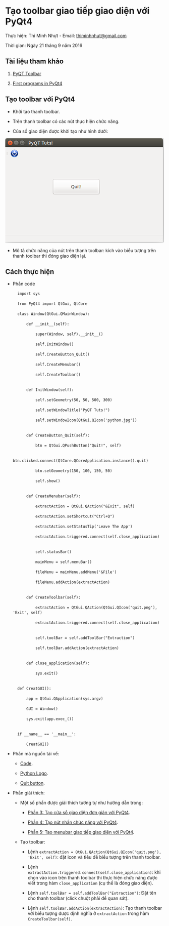# Tạo toolbar giao tiếp giao diện với PyQt4

Thực hiện: Thi Minh Nhựt - Email: thiminhnhut@gmail.com

Thời gian: Ngày 21 tháng 9 năm 2016

## Tài liệu tham khảo

1. [PyQT Toolbar](https://pythonprogramming.net/toolbar-pyqt-tutorial/)

2. [First programs in PyQt4](http://zetcode.com/gui/pyqt4/firstprograms/)

## Tạo toolbar với PyQt4

* Khởi tạo thanh toolbar.

* Trên thanh toolbar có các nút thực hiện chức năng.

* Của sổ giao diện được khởi tạo như hình dưới:

![](https://raw.githubusercontent.com/h3int2um/pyqt/master/pyqt-tutorials/images-examples-tutorials/create-toolbar-with-pyqt4.png)

* Mô tả chức năng của nút trên thanh toolbar: kích vào biểu tượng trên thanh toolbar thì đóng giao diện lại.

## Cách thực hiện

* Phần code

		import sys

		from PyQt4 import QtGui, QtCore

		class Window(QtGui.QMainWindow):
	
			def __init__(self):
				
				super(Window, self).__init__()
				
				self.InitWindow()
				
				self.CreateButton_Quit()
				
				self.CreateMenubar()
				
				self.CreateToolbar()

			
			def InitWindow(self):
				
				self.setGeometry(50, 50, 500, 300)
				
				self.setWindowTitle("PyQT Tuts!")
				
				self.setWindowIcon(QtGui.QIcon('python.jpg'))
	
			
			def CreateButton_Quit(self):
				
				btn = QtGui.QPushButton("Quit!", self)
				
				btn.clicked.connect(QtCore.QCoreApplication.instance().quit)
				
				btn.setGeometry(150, 100, 150, 50)
				
				self.show()

			
			def CreateMenubar(self):
				
				extractAction = QtGui.QAction("&Exit", self)
				
				extractAction.setShortcut("Ctrl+Q")
				
				extractAction.setStatusTip('Leave The App')
				
				extractAction.triggered.connect(self.close_application)

		
				self.statusBar()
				
				mainMenu = self.menuBar()
				
				fileMenu = mainMenu.addMenu('&File')
				
				fileMenu.addAction(extractAction)
		
			
			def CreateToolbar(self):
			
				extractAction = QtGui.QAction(QtGui.QIcon('quit.png'), 'Exit', self)
				
				extractAction.triggered.connect(self.close_application)
				
        
				self.toolBar = self.addToolBar("Extraction")
				
				self.toolBar.addAction(extractAction)
			

			def close_application(self):
		
				sys.exit()


		def CreatGUI():
			
			app = QtGui.QApplication(sys.argv)
			
			GUI = Window()						
			
			sys.exit(app.exec_())


		if __name__ == '__main__':
			
			CreatGUI()

* Phần mã nguồn tải về: 
	
	+ [Code](https://github.com/h3int2um/pyqt/blob/master/pyqt-tutorials/code-python-examples-tutorials/create-toolbar-with-pyqt4.py).
	
	+ [Python Logo](https://raw.githubusercontent.com/h3int2um/pyqt/master/pyqt-tutorials/code-python-examples-tutorials/python.jpg).
	
	+ [Quit button](https://raw.githubusercontent.com/h3int2um/pyqt/master/pyqt-tutorials/code-python-examples-tutorials/quit.png).

* Phần giải thích:

	+ Một số phần được giải thích tương tự như hướng dẫn trong:
		
		- [Phần 3: Tạo cửa sổ giao diện đơn giản với PyQt4](https://github.com/h3int2um/pyqt/blob/master/pyqt-tutorials/soanhuongdandung-markdown/p3-tao-cuaso-dongian-pyqt.md).
		
		- [Phần 4: Tạo nút nhấn chức năng với PyQt4](https://github.com/h3int2um/pyqt/blob/master/pyqt-tutorials/soanhuongdandung-markdown/p4-tao-nutnhan-pyqt.md).
		
		- [Phần 5: Tạo menubar giao tiếp giao diện với PyQt4](https://github.com/h3int2um/pyqt/blob/master/pyqt-tutorials/soanhuongdandung-markdown/p5-tao-menubar-pyqt.md).
	
	+ Tạo toolbar:
	
		- Lệnh `extractAction = QtGui.QAction(QtGui.QIcon('quit.png'), 'Exit', self)`: đặt icon và tiêu đề biểu tượng 
		trên thanh toolbar.
		
		- Lệnh `extractAction.triggered.connect(self.close_application)`: khi chọn vào icon trên thanh toolbar thì 
		thực hiện chức năng được viết trong hàm `close_application` (cụ thể là đóng giao diện).
		
		- Lệnh `self.toolBar = self.addToolBar("Extraction")`: Đặt tên cho thanh toolbar (click chuột phải để quan sát).
		
		- Lệnh `self.toolBar.addAction(extractAction)`: Tạo thanh toolbar với biểu tượng được định nghĩa ở `extractAction` 
		trong hàm `CreateToolbar(self)`.
